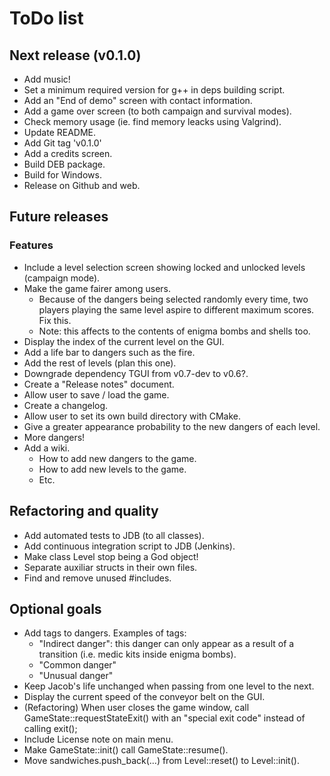 # ToDo list 

## Next release (v0.1.0)

- Add music!
- Set a minimum required version for g++ in deps building script.
- Add an "End of demo" screen with contact information.
- Add a game over screen (to both campaign and survival modes).
- Check memory usage (ie. find memory leacks using Valgrind).
- Update README.
- Add Git tag 'v0.1.0'
- Add a credits screen.
- Build DEB package.
- Build for Windows.
- Release on Github and web.

## Future releases

### Features

- Include a level selection screen showing locked and unlocked levels 
(campaign mode).
- Make the game fairer among users.
    - Because of the dangers being selected randomly every time, two players
    playing the same level aspire to different maximum scores. Fix this.
    - Note: this affects to the contents of enigma bombs and shells too.
- Display the index of the current level on the GUI.
- Add a life bar to dangers such as the fire.
- Add the rest of levels (plan this one).
- Downgrade dependency TGUI from v0.7-dev to v0.6?.
- Create a "Release notes" document.
- Allow user to save / load the game.
- Create a changelog.
- Allow user to set its own build directory with CMake.
- Give a greater appearance probability to the new dangers of each level.
- More dangers!
- Add a wiki.
    - How to add new dangers to the game.
    - How to add new levels to the game.
    - Etc.

## Refactoring and quality

- Add automated tests to JDB (to all classes).
- Add continuous integration script to JDB (Jenkins).
- Make class Level stop being a God object!
- Separate auxiliar structs in their own files.
- Find and remove unused #includes.

## Optional goals

- Add tags to dangers. Examples of tags:
    - "Indirect danger": this danger can only appear as a result of a 
    transition (i.e. medic kits inside enigma bombs).
    - "Common danger"
    - "Unusual danger"
- Keep Jacob's life unchanged when passing from one level to the next.
- Display the current speed of the conveyor belt on the GUI.
- (Refactoring) When user closes the game window, call 
GameState::requestStateExit() with an "special exit code" instead of calling 
exit();
- Include License note on main menu.
- Make GameState::init() call GameState::resume().
- Move sandwiches.push_back(...) from Level::reset() to Level::init().

